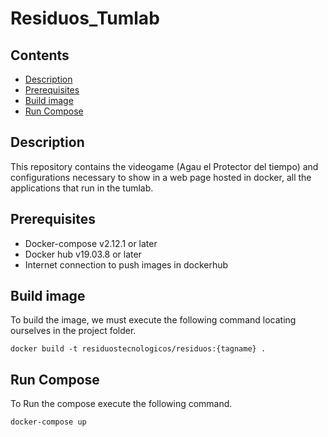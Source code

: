 # Residuos_Tumlab

## Contents
  * [Description](#Description)
  * [Prerequisites](#Prerequisites)
  * [Build image](Build-image)
  * [Run Compose](#Run-Compose)

  ## Description
This repository contains the videogame (Agau el Protector del tiempo) and configurations necessary to show in a web page hosted in docker, all the applications that run in the tumlab.

## Prerequisites
-   Docker-compose v2.12.1 or later
-   Docker hub v19.03.8 or later
-   Internet connection to push images in dockerhub

## Build image
To build the image, we must execute the following command locating ourselves in the project folder.

```
docker build -t residuostecnologicos/residuos:{tagname} .
```

## Run Compose
To Run the compose execute the following command.

```
docker-compose up
```